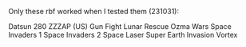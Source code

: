 Only these rbf worked when I tested them (231031):

Datsun 280 ZZZAP (US)
Gun Fight
Lunar Rescue
Ozma Wars
Space Invaders 1
Space Invaders 2
Space Laser
Super Earth Invasion
Vortex
